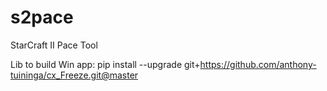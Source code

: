 # s2pace
StarCraft II Pace Tool

Lib to build Win app:
pip install --upgrade git+https://github.com/anthony-tuininga/cx_Freeze.git@master